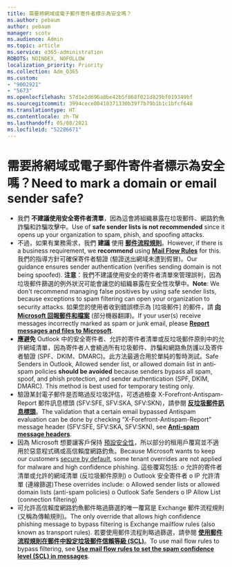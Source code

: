 ```yaml
---
title: 需要將網域或電子郵件寄件者標示為安全嗎？
ms.author: pebaum
author: pebaum
manager: scotv
ms.audience: Admin
ms.topic: article
ms.service: o365-administration
ROBOTS: NOINDEX, NOFOLLOW
localization_priority: Priority
ms.collection: Adm_O365
ms.custom:
- "9002921"
- "5673"
ms.openlocfilehash: 57d1e2d696a8be42b5f868f021d829bf019349bf
ms.sourcegitcommit: 3994cece80410371330b39f7b79b1b1c1bfcf648
ms.translationtype: HT
ms.contentlocale: zh-TW
ms.lasthandoff: 05/08/2021
ms.locfileid: "52286671"
---
```

# <a name="need-to-mark-a-domain-or-email-sender-safe"></a><span data-ttu-id="4717d-102">需要將網域或電子郵件寄件者標示為安全嗎？</span><span class="sxs-lookup"><span data-stu-id="4717d-102">Need to mark a domain or email sender safe?</span></span>

- <span data-ttu-id="4717d-103">我們 **不建議使用安全寄件者清單**，因為這會將組織暴露在垃圾郵件、網路釣魚詐騙和詐騙攻擊中。</span><span class="sxs-lookup"><span data-stu-id="4717d-103">Use of **safe sender lists is not recommended** since it opens up your organization to spam, phish, and spoofing attacks.</span></span>
- <span data-ttu-id="4717d-104">不過，如果有業務需求，我們 **建議** 使用 **[郵件流程規則](https://docs.microsoft.com/microsoft-365/security/office-365-security/create-safe-sender-lists-in-office-365?view=o365-worldwide#recommended-use-mail-flow-rules)**。</span><span class="sxs-lookup"><span data-stu-id="4717d-104">However, if there is a business requirement, we **recommend** using **[Mail Flow Rules](https://docs.microsoft.com/microsoft-365/security/office-365-security/create-safe-sender-lists-in-office-365?view=o365-worldwide#recommended-use-mail-flow-rules)** for this.</span></span> <span data-ttu-id="4717d-105">我們的指導方針可確保寄件者驗證 (驗證送出網域未遭到假冒)。</span><span class="sxs-lookup"><span data-stu-id="4717d-105">Our guidance ensures sender authentication (verifies sending domain is not being spoofed).</span></span> <span data-ttu-id="4717d-106">**注意**：我們不建議使用安全的寄件者清單來管理誤判，因為垃圾郵件篩選的例外狀況可能會讓您的組織暴露在安全性攻擊中。</span><span class="sxs-lookup"><span data-stu-id="4717d-106">**Note**: We don't recommend managing false positives by using safe sender lists, because exceptions to spam filtering can open your organization to security attacks.</span></span> <span data-ttu-id="4717d-107">如果您的使用者收到錯誤標示為 [垃圾郵件] 的郵件，請 **[向 Microsoft 回報郵件和檔案](https://protection.office.com/reportsubmission)** (部分機器翻譯)。</span><span class="sxs-lookup"><span data-stu-id="4717d-107">If your user(s) receive messages incorrectly marked as spam or junk email, please **[Report messages and files to Microsoft](https://protection.office.com/reportsubmission)**.</span></span>
- <span data-ttu-id="4717d-p102">**應避免** Outlook 中的安全寄件者、允許的寄件者清單或反垃圾郵件原則中的允許網域清單，因為寄件者人會繞過所有垃圾郵件、詐騙和網路魚防護以及寄件者驗證 (SPF、DKIM、DMARC)。此方法最適合用於單純的暫時測試。</span><span class="sxs-lookup"><span data-stu-id="4717d-p102">Safe Senders in Outlook, Allowed sender list, or allowed domain list in anti-spam policies **should be avoided** because senders bypass all spam, spoof, and phish protection, and sender authentication (SPF, DKIM, DMARC). This method is best used for temporary testing only.</span></span>
- <span data-ttu-id="4717d-110">驗證某封電子郵件是否略過反垃圾評估，可透過檢查 X-Forefront-Antispam-Report 郵件訊息標頭 (SFV:SFE, SFV:SKA, SFV:SKN)，請參閱 **[反垃圾郵件訊息標頭](https://docs.microsoft.com/microsoft-365/security/office-365-security/anti-spam-message-headers)**。</span><span class="sxs-lookup"><span data-stu-id="4717d-110">The validation that a certain email bypassed Antispam evaluation can be done by checking “X-Forefront-Antispam-Report" message header (SFV:SFE, SFV:SKA, SFV:SKN), see **[Anti-spam message headers](https://docs.microsoft.com/microsoft-365/security/office-365-security/anti-spam-message-headers)**.</span></span>
- <span data-ttu-id="4717d-111">因為 Microsoft 想要讓客戶保持 [預設安全性](https://docs.microsoft.com/microsoft-365/security/office-365-security/secure-by-default#exceptions)，所以部分的租用戶覆寫並不適用於惡意程式碼或高信賴度網路釣魚。</span><span class="sxs-lookup"><span data-stu-id="4717d-111">Because Microsoft wants to keep our customers [secure by default](https://docs.microsoft.com/microsoft-365/security/office-365-security/secure-by-default#exceptions), some tenant overrides are not applied for malware and high confidence phishing.</span></span> <span data-ttu-id="4717d-112">這些覆寫包括: o   允許的寄件者清單或允許的網域清單 (反垃圾郵件原則) o   Outlook 安全寄件者 o   IP 允許清單 (連線篩選)</span><span class="sxs-lookup"><span data-stu-id="4717d-112">These overrides include: o   Allowed sender lists or allowed domain lists (anti-spam policies) o   Outlook Safe Senders o   IP Allow List (connection filtering)</span></span> 
- <span data-ttu-id="4717d-113">可允許高信賴度網路釣魚郵件略過篩選的唯一覆寫是 Exchange 郵件流程規則 (又稱為傳輸規則)。</span><span class="sxs-lookup"><span data-stu-id="4717d-113">The only override that allows high confidence phishing message to bypass filtering is Exchange mailflow rules (also known as transport rules).</span></span> <span data-ttu-id="4717d-114">若要使用郵件流程則略過篩選，請參閱 **[使用郵件流程規則在郵件中設定垃圾郵件信賴等級 (SCL)](https://docs.microsoft.com/microsoft-365/security/office-365-security/use-mail-flow-rules-to-set-the-spam-confidence-level-scl-in-messages)**。</span><span class="sxs-lookup"><span data-stu-id="4717d-114">To use mail flow rules to bypass filtering, see **[Use mail flow rules to set the spam confidence level (SCL) in messages](https://docs.microsoft.com/microsoft-365/security/office-365-security/use-mail-flow-rules-to-set-the-spam-confidence-level-scl-in-messages)**.</span></span>
